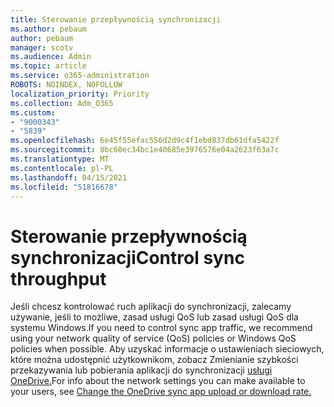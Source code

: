 ```yaml
---
title: Sterowanie przepływnością synchronizacji
ms.author: pebaum
author: pebaum
manager: scotv
ms.audience: Admin
ms.topic: article
ms.service: o365-administration
ROBOTS: NOINDEX, NOFOLLOW
localization_priority: Priority
ms.collection: Adm_O365
ms.custom:
- "9000343"
- "5839"
ms.openlocfilehash: 6e45f55efac556d2d9c4f1ebd837db61dfa5422f
ms.sourcegitcommit: 8bc60ec34bc1e40685e3976576e04a2623f63a7c
ms.translationtype: MT
ms.contentlocale: pl-PL
ms.lasthandoff: 04/15/2021
ms.locfileid: "51816678"
---
```

# <a name="control-sync-throughput"></a><span data-ttu-id="79893-102">Sterowanie przepływnością synchronizacji</span><span class="sxs-lookup"><span data-stu-id="79893-102">Control sync throughput</span></span>

<span data-ttu-id="79893-103">Jeśli chcesz kontrolować ruch aplikacji do synchronizacji, zalecamy używanie, jeśli to możliwe, zasad usługi QoS lub zasad usługi QoS dla systemu Windows.</span><span class="sxs-lookup"><span data-stu-id="79893-103">If you need to control sync app traffic, we recommend using your network quality of service (QoS) policies or Windows QoS policies when possible.</span></span> <span data-ttu-id="79893-104">Aby uzyskać informacje o ustawieniach sieciowych, które można udostępnić użytkownikom, zobacz Zmienianie szybkości przekazywania lub pobierania aplikacji do synchronizacji [usługi OneDrive.](https://support.office.com/article/71cc69da-2371-4981-8cc8-b4558bdda56e)</span><span class="sxs-lookup"><span data-stu-id="79893-104">For info about the network settings you can make available to your users, see [Change the OneDrive sync app upload or download rate.](https://support.office.com/article/71cc69da-2371-4981-8cc8-b4558bdda56e)</span></span>